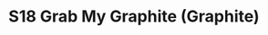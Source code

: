 ---
title: S18 Grab My Graphite (Graphite)
permalink: "/teams/graphite"
teamslug: graphite
members:
- Dameron Rendell - Captain
- Jim Connolly - Quarterback
- "Aaron Sayama\t"
- "Adam Strasberg\t"
- "Andrew Carr\t"
- "Brian Radzinsky\t"
- "Cameron Burrell\t"
- "Daniel Allen\t"
- "Enrique Perez\t"
- "Eric Taylor\t"
- "Jorge Membreño\t"
- "Ken Gaughan\t"
- "Pete Nelson\t"
- "Stephen Tackney\t"
- Ray Beckford
teamid: 6918
name: S18 Grab My Graphite
color: Graphite
division: ''
---